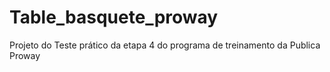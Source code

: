# Table_basquete_proway
Projeto do Teste prático da etapa 4 do programa de treinamento da Publica Proway 
